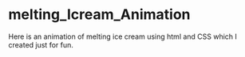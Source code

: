 # melting_Icream_Animation
Here is an animation of melting ice cream using html and CSS which I created just for fun.

